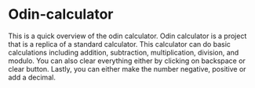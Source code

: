 # Odin-calculator

This is a quick overview of the odin calculator. Odin calculator is a project that is a replica of a standard calculator. This calculator can do basic calculations including addition, subtraction, multiplication, division, and modulo. You can also clear everything either by clicking on backspace or clear button. Lastly, you can either make the number negative, positive or add a decimal. 